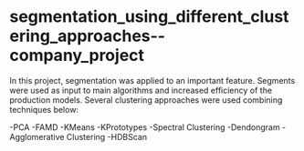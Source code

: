 # segmentation_using_different_clustering_approaches--company_project

In this project, segmentation was applied to an important feature. Segments were used as input to main algorithms and increased efficiency of the production models. Several clustering approaches were used combining techniques below:

-PCA
-FAMD
-KMeans
-KPrototypes
-Spectral Clustering
-Dendongram
-Agglomerative Clustering
-HDBScan
